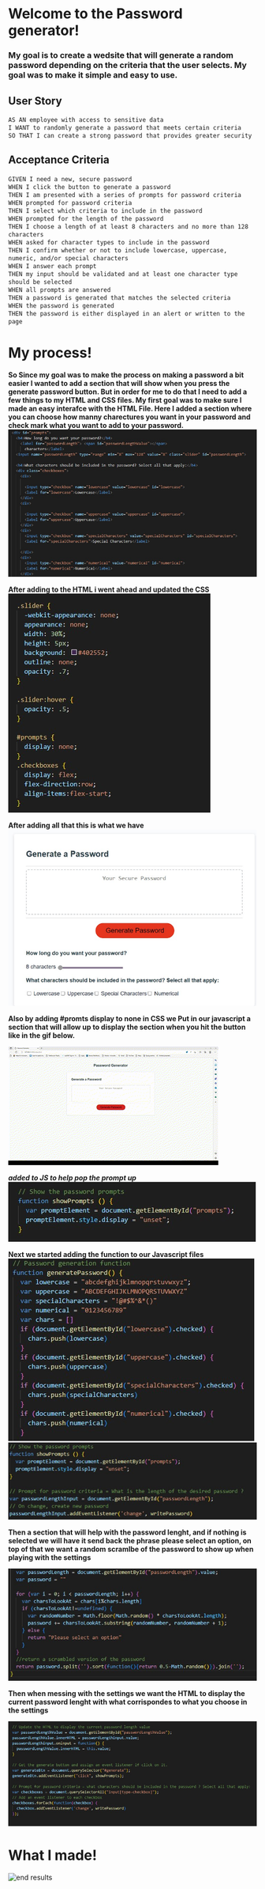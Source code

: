 # Welcome to the Password generator!
### My goal is to create a wedsite that will generate a random password depending on the criteria that the user selects. My goal was to make it simple and easy to use. 

## User Story
```
AS AN employee with access to sensitive data
I WANT to randomly generate a password that meets certain criteria
SO THAT I can create a strong password that provides greater security
```
## Acceptance Criteria
```
GIVEN I need a new, secure password
WHEN I click the button to generate a password
THEN I am presented with a series of prompts for password criteria
WHEN prompted for password criteria
THEN I select which criteria to include in the password
WHEN prompted for the length of the password
THEN I choose a length of at least 8 characters and no more than 128 characters
WHEN asked for character types to include in the password
THEN I confirm whether or not to include lowercase, uppercase, numeric, and/or special characters
WHEN I answer each prompt
THEN my input should be validated and at least one character type should be selected
WHEN all prompts are answered
THEN a password is generated that matches the selected criteria
WHEN the password is generated
THEN the password is either displayed in an alert or written to the page
```

# My process!
**So Since my goal was to make the process on making a password a bit easier I wanted to add a section that will show when you press the generate password button. But in order for me to do that I need to add a few things to my HTML and CSS files. My first goal was to make sure I made an easy interafce with the HTML File. Here I added a section where you can choose how manny charectures you want in your password and check mark what you want to add to your password.**
![getting started](Assets/IMG/HTML%20wtih%20added%20stuff.jpg)

**After adding to the HTML i went ahead and updated the CSS**
![getting started](Assets/IMG/CSS%20upadated%20.jpg)

**After adding all that this is what we have**
![getting started](Assets/IMG/Showing%20the%20Extra%20section.jpg)

**Also by adding #promts display to none in CSS we Put in our javascript a section that will allow up to display the section when you hit the button like in the gif below.** 

![Gif](Assets/IMG/Showing%20teh%20section.gif)

***added to JS to help pop the prompt up***
![sectionForPromt](Assets/IMG/show%20Prompt.jpg)


**Next we started adding the function to our Javascript files**
![JSFunction](Assets/IMG/JS_password%20Function.jpg)
![JSFucntion the PW](Assets/IMG/funaction%20for%20the%20password.jpg)

**Then a section that will help with the password lenght, and if nothing is selected we will have it send back the phrase please select an option, on top of that we want a random scramlbe of the password to show up when playing with the settings**

![JSFucntion the PW](Assets/IMG/JS_funcation_PW.jpg)

**Then when messing with the settings we want the HTML to display the current password lenght with what corrispondes to what you choose in the settings**

![JSFunction updating](Assets/IMG/Event%20listener.jpg)

# What I made!

![end results](Assets/IMG/GITEndResults.gif)








